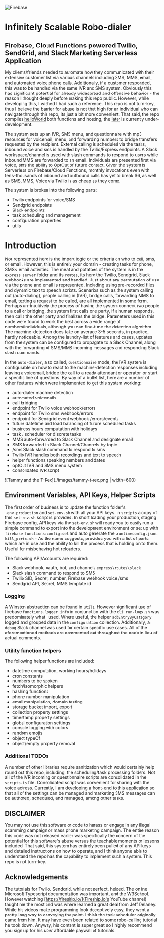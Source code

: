 ![Firebase](https://github.com/buildkite/emojis/raw/master/img-buildkite-64/firebase.png) 
# Infinitely Scalable Robo-dialer
## Firebase, Cloud Functions powered Twilio, SendGrid, and Slack Marketing Serverless Application
My clients/friends needed to automate how they communicated with their extensive customer list via various channels including SMS, MMS, email, and automated voice phone calls.  Additionally, if a customer responded, this was to be handled via the same IVR and SMS system. Obviously this has significant potential for already widespread and offensive behavior - the reason I thought deeply before making this repo public. However, while developing this, I wished I had such a reference. This repo is not turn-key, thus I believe the barrier for abuse is not that high for an individual who can navigate through this repo, its just a bit more convenient. That said, the repo compiles [helloWorld](https://us-central1-example-4f999.cloudfunctions.net/helloWorld) both functions and hosting, the [later](https://example-4f999.web.app/) is currently under-development.

The system sets up an IVR, SMS menu, and questionnaire with mp3 resources for voicemail, menu, and forwarding numbers to bridge transfers requested by the recipient. External calling is scheduled via the tasks, inbound voice and sms is handled by the Twilio/Express endpoints. A Slack workspace/channel is used with slash commands to respond to users while inbound MMS are forwarded to an email. Individuals are presented first via voice, sms the ability to OptOut of future contact. Given the system is Serverless on Firebase/Cloud Functions, monthly invocations even with tens-thousands of inbound and outbound calls has yet to break $6, as well as SMS, MMS, Voice via Twilio is as cheap as they come.

The system is broken into the following parts:
* Twilio endpoints for voice/SMS
* Sendgrid endpoints
* Slack endpoints
* task scheduling and management
* configuration properties
* utils

# Introduction
Not represented here is the import logic or the criteria on who to call, sms, or email. However, this is entirely your domain - creating tasks for phone, SMS< email activities. The meat and potatoes of the system is in the `express server` folder and its `routes`, its here the Twilio, Sendgrid, Slack webhooks are implemented and handled. Just about any permutation of use via the phone and email is represented. Including using pre-recorded files and dynamic text to speech scripts. Scenarios such as the system calling out (auto-dialing), people calling in (IVR), bridge calls, forwarding MMS to email, texting a request to be called, are all implemented in some form.  Perhaps un-intuitively the process of having the system connect two people to a call or bridging, the system first calls one party, if a human responds, then calls the other party and finalizes the bridge. Parameters used in this code were found to work the best across a wide range of numbers/individuals, although you can fine-tune the detection algorithm. The machine-detection does take on average 3-5 seconds, in practice, hardly noticeable.  Among the laundry-list of features and cases, updates from the system can be configured to propagate to a Slack Channel, along with the forwarding of SMS/MMS incoming messages and responding Slack slash commands. 

In the `auto-dialer`, also called, `questionnaire` mode, the IVR system is configurable on how to react to the machine-detection responses including leaving a voicemail, bridge the call to a ready attendant or operator, or start a specific line of questions.   By way of a bullet list, here are a number of other features which were implemented to get this system working:

* auto-dialer machine detection
* automated voicemails
* call bridging
* endpoint for Twilio voice webhook/errors
* endpoint for Twilio sms webhook/errors
* endpoint for Sendgrid event webhook /errors/events
* future datetime and load balancing of future scheduled tasks
* business hours computation with holidays
* task / scheduler for discrete tasks
* MMS auto-forwarded to Slack Channel and designate email
* SMS forwarded to Slack Channel/Channels by topic
* /sms Slack slash command to respond to sms
* Twilio IVR handles both recordings and text to speech
* helper functions speaking numbers and dates
* optOut IVR and SMS menu system
* consolidated IVR script

![Tammy and the T-Rex](./images/tammy-t-rex.png | width=600)

## Environment Variables, API Keys, Helper Scripts
The first order of business is to update the function folder's `.env.production` and `set-env.sh` with all your API keys. In `scripts` a copy of this `set-env.sh` script is provided. In short loading your production, staging Firebase config, API keys via the `set-env.sh` will ready you to easily run a simple command to export into the development environment or set up with `firebase functions:config:set` and auto generate the .`runtimeconfig.json`.  `kill_ports.sh` - As the name suggests, provides you with a list of ports which are in use and the ability to kill the process that is holding on to them. Useful for misbehaving hot reloaders. 

The following API/Accounts are required:
* Slack webhook, oauth, bot, and channels `express\routes\slack`
* Slack slash command to respond to SMS
* Twilio SID, Secret, number, Firebase webhook voice /sms
* Sendgrid API, Secret, MMS template id

### Logging
A Winston abstraction can be found in `utils`. However significant use of firebase `functions.logger.info` in conjunction with the `cli run-logs.sh` was predominately what I used. Where useful, the helper `addEntryByCategory` logged and grouped data in the `configuration` collection. Additionally, a `debug` Slack channel was used for certain specific use cases. All of the aforementioned methods are commented out throughout the code in lieu of actual comments.

### Utility function helpers
The following helper functions are included:
* datetime computation, working hours/holidays
* cron constants
* numbers to be spoken
* fetch/isomorphic helpers
* hashing functions
* phone number manipulation
* email manipulation, domain testing
* storage bucket import, export
* collection property settings
* timestamp property settings
* global configuration settings
* console logging with colors
* random emojis
* object typeOf
* object/empty property removal

### Additional TODOs
A number of other libraries require sanitization which would certainly help round out this repo, including, the scheduling/task processing folders. Not all of the IVR incoming or questionnaire scripts are consolidated in the `scripts.ts` file.  Consolidated script was convenient for sharing with the voice actress. Currently, I am developing a front-end to this application so that all of the settings can be managed and marketing SMS messages can be authored, scheduled, and managed, among other tasks.

## DISCLAIMER
You may not use this software or code to harass or engage in any illegal scamming campaign or mass phone marketing campaign. The entire reason this code was not released earlier was specifically the concern of the potential for this software's abuse versus the teachable moments or lessons included. That said, this system has entirely been pulled of any API keys and detailed instructions on how to operate, and I think anyone able to understand the repo has the capability to implement such a system. This repo is not turn-key. 

## Acknowledgements
The tutorials for Twilio, Sendgrid, while not perfect, helped. The online Microsoft Typescript documentation was important, and the W3School. However watching [https://fireship.io/](Fireship.io's YouTube channel) taught me the most and was where learned a great deal from Jeff Delaney. While his videos make programming look deceptively easy, they went a pretty long way to conveying the point. I think the task scheduler originally came from him. It may have even been related to some robo-calling tutorial he took down. Anyway, his content is super great so I highly recommend you sign up for his _uber_ affordable paywall of tutorials.  
